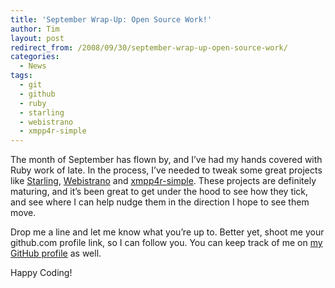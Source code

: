 ```yaml
---
title: 'September Wrap-Up: Open Source Work!'
author: Tim
layout: post
redirect_from: /2008/09/30/september-wrap-up-open-source-work/
categories:
  - News
tags:
  - git
  - github
  - ruby
  - starling
  - webistrano
  - xmpp4r-simple
---
```

The month of September has flown by, and I&#8217;ve had my hands covered with Ruby work of late. In the process, I&#8217;ve needed to tweak some great projects like [Starling][1], [Webistrano][2] and [xmpp4r-simple][3]. These projects are definitely maturing, and it&#8217;s been great to get under the hood to see how they tick, and see where I can help nudge them in the direction I hope to see them move.

Drop me a line and let me know what you&#8217;re up to. Better yet, shoot me your github.com profile link, so I can follow you. You can keep track of me on [my GitHub profile][4] as well.

Happy Coding!

 [1]: http://github.com/timshadel/starling/tree
 [2]: http://github.com/timshadel/webistrano/tree
 [3]: http://github.com/timshadel/xmpp4r-simple/tree
 [4]: http://github.com/timshadel

